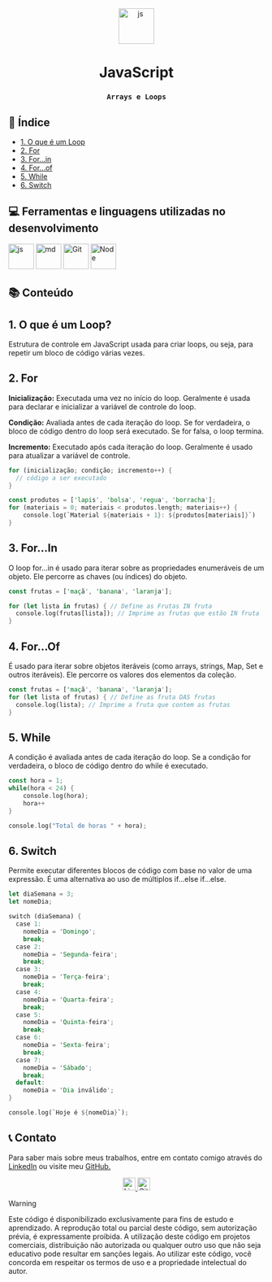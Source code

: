 <div align="center">
<a href="https://felipe0424.github.io/PortfolioDev/HTML/index.html"><img src="https://github.com/user-attachments/assets/3804386a-094d-42de-8a5d-f4dfb033ffba" alt="js" width="70"></a>

# **JavaScript**
### `Arrays e Loops`
</div>

## :bookmark_tabs:	Índice
* [1. O que é um Loop](#1-o-que-é-um-loop)
* [2. For](#2-for)
* [3. For...in](#3-forin)
* [4. For...of](#4-forof)
* [5. While](#5-while)
* [6. Switch](#6-switch)

## :computer:	Ferramentas e linguagens utilizadas no desenvolvimento
<div align="auto">
    <a href="https://felipe0424.github.io/PortfolioDev/HTML/index.html"><img src="https://github.com/user-attachments/assets/3804386a-094d-42de-8a5d-f4dfb033ffba" alt="js" width="50"></a>
    <a href="https://felipe0424.github.io/PortfolioDev/HTML/index.html"><img src="https://github.com/user-attachments/assets/64486d67-8973-4b62-bdfc-212cf9f16709" alt="md" width="50"></a>
    <a href="https://felipe0424.github.io/PortfolioDev/HTML/index.html"><img src="https://github.com/user-attachments/assets/d3813ef4-1409-40c9-9bfb-6e988f79b2c8" alt="Git" width="50"></a>
    <a href="https://felipe0424.github.io/PortfolioDev/HTML/index.html"><img src="https://github.com/user-attachments/assets/b03adba8-e155-4555-8737-2afaf449620d" alt="Node" width="50"></a>
</div>

## :books:	Conteúdo

## 1. O que é um Loop?
Estrutura de controle em JavaScript usada para criar loops, ou seja, para repetir um bloco de código várias vezes.

## 2. For
**Inicialização:** Executada uma vez no início do loop. Geralmente é usada para declarar e inicializar a variável de controle do loop.

**Condição:** Avaliada antes de cada iteração do loop. Se for verdadeira, o bloco de código dentro do loop será executado. Se for falsa, o loop termina.

**Incremento:** Executado após cada iteração do loop. Geralmente é usado para atualizar a variável de controle.

```rust
for (inicialização; condição; incremento++) {
  // código a ser executado
}
```

```rust
const produtos = ['lapis', 'bolsa', 'regua', 'borracha'];
for (materiais = 0; materiais < produtos.length; materiais++) {
    console.log(`Material ${materiais + 1}: ${produtos[materiais]}`)
}
```

## 3. For...In
O loop for...in é usado para iterar sobre as propriedades enumeráveis de um objeto. Ele percorre as chaves (ou índices) do objeto.

```rust
const frutas = ['maçã', 'banana', 'laranja'];

for (let lista in frutas) { // Define as Frutas IN fruta
  console.log(frutas[lista]); // Imprime as frutas que estão IN fruta
}
```

## 4. For...Of
É usado para iterar sobre objetos iteráveis (como arrays, strings, Map, Set e outros iteráveis). Ele percorre os valores dos elementos da coleção.

```rust
const frutas = ['maçã', 'banana', 'laranja'];
for (let lista of frutas) { // Define as fruta DAS frutas
  console.log(lista); // Imprime a fruta que contem as frutas
}
```

## 5. While
A condição é avaliada antes de cada iteração do loop. Se a condição for verdadeira, o bloco de código dentro do while é executado.

```rust
const hora = 1;
while(hora < 24) {
    console.log(hora);
    hora++
}

console.log("Total de horas " + hora);
```

## 6. Switch
Permite executar diferentes blocos de código com base no valor de uma expressão. É uma alternativa ao uso de múltiplos if...else if...else.

```rust
let diaSemana = 3;
let nomeDia;

switch (diaSemana) {
  case 1:
    nomeDia = 'Domingo';
    break;
  case 2:
    nomeDia = 'Segunda-feira';
    break;
  case 3:
    nomeDia = 'Terça-feira';
    break;
  case 4:
    nomeDia = 'Quarta-feira';
    break;
  case 5:
    nomeDia = 'Quinta-feira';
    break;
  case 6:
    nomeDia = 'Sexta-feira';
    break;
  case 7:
    nomeDia = 'Sábado';
    break;
  default:
    nomeDia = 'Dia inválido';
}

console.log(`Hoje é ${nomeDia}`);
```

## :telephone_receiver:	Contato
Para saber mais sobre meus trabalhos, entre em contato comigo através do <a href="https://www.linkedin.com/in/jfeliperamos/">LinkedIn</a> ou visite meu <a href="https://felipe0424.github.io/PortfolioDev/HTML/index.html">GitHub.</a> 

<div align=center>
    <a href="https://www.linkedin.com/in/jfeliperamos/">
        <img src="https://github.com/user-attachments/assets/0350e54a-100e-4273-aa51-81aa9fce3d79" alt="LinkedIn" width="25">
    </a> 
    <a href="https://felipe0424.github.io/PortfolioDev/HTML/index.html">
        <img src="https://github.com/user-attachments/assets/3fda6271-fd40-4485-bb7c-60b927b9feae" alt="GitHub" width="25">
    </a>
</div>

> [!WARNING]
> Este código é disponibilizado exclusivamente para fins de estudo e aprendizado. A reprodução total ou parcial deste código, sem autorização prévia, é expressamente proibida. A utilização deste código em projetos comerciais, distribuição não autorizada ou qualquer outro uso que não seja educativo pode resultar em sanções legais. Ao utilizar este código, você concorda em respeitar os termos de uso e a propriedade intelectual do autor.